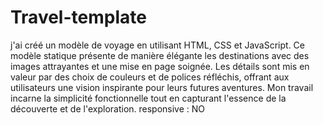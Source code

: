 # Travel-template
 j'ai créé un modèle de voyage en utilisant HTML, CSS et JavaScript. 
 Ce modèle statique présente de manière élégante les destinations avec des images attrayantes et une mise en page soignée. 
 Les détails sont mis en valeur par des choix de couleurs et de polices réfléchis, offrant aux utilisateurs une vision inspirante pour leurs futures aventures. 
 Mon travail incarne la simplicité fonctionnelle tout en capturant l'essence de la découverte et de l'exploration.
 responsive : NO
